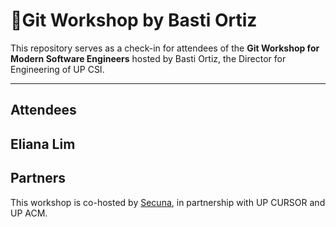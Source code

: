 # 🚀Git Workshop by Basti Ortiz

This repository serves as a check-in for attendees of the **Git Workshop for Modern Software Engineers** hosted by Basti Ortiz, the Director for Engineering of UP CSI.

---
## Attendees
Eliana Lim
---
## Partners
This workshop is co-hosted by [Secuna](https://secuna.io), in partnership with UP CURSOR and UP ACM.
